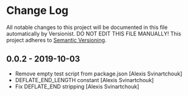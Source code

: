 # Change Log

All notable changes to this project will be documented in this file
automatically by Versionist. DO NOT EDIT THIS FILE MANUALLY!
This project adheres to [Semantic Versioning](http://semver.org/).

## 0.0.2 - 2019-10-03

* Remove empty test script from package.json [Alexis Svinartchouk]
* DEFLATE_END_LENGTH constant [Alexis Svinartchouk]
* Fix DEFLATE_END stripping [Alexis Svinartchouk]
